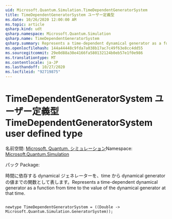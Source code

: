 ```yaml
---
uid: Microsoft.Quantum.Simulation.TimeDependentGeneratorSystem
title: TimeDependentGeneratorSystem ユーザー定義型
ms.date: 10/26/2020 12:00:00 AM
ms.topic: article
qsharp.kind: udt
qsharp.namespace: Microsoft.Quantum.Simulation
qsharp.name: TimeDependentGeneratorSystem
qsharp.summary: Represents a time-dependent dynamical generator as a function from time to the value of the dynamical generator at that time.
ms.openlocfilehash: 144a44448c9fda7a038b17ac7c49f63e8cc4dd55
ms.sourcegitcommit: 29e0d88a30e4166fa580132124b0eb57e1f0e986
ms.translationtype: MT
ms.contentlocale: ja-JP
ms.lasthandoff: 10/27/2020
ms.locfileid: "92719875"
---
```

# <a name="timedependentgeneratorsystem-user-defined-type"></a><span data-ttu-id="7338e-102">TimeDependentGeneratorSystem ユーザー定義型</span><span class="sxs-lookup"><span data-stu-id="7338e-102">TimeDependentGeneratorSystem user defined type</span></span>

<span data-ttu-id="7338e-103">名前空間: [Microsoft. Quantum. シミュレーション](xref:Microsoft.Quantum.Simulation)</span><span class="sxs-lookup"><span data-stu-id="7338e-103">Namespace: [Microsoft.Quantum.Simulation](xref:Microsoft.Quantum.Simulation)</span></span>

<span data-ttu-id="7338e-104">パック [](https://nuget.org/packages/)</span><span class="sxs-lookup"><span data-stu-id="7338e-104">Package: [](https://nuget.org/packages/)</span></span>


<span data-ttu-id="7338e-105">時間に依存する dynamical ジェネレーターを、time から dynamical generator の値までの関数として表します。</span><span class="sxs-lookup"><span data-stu-id="7338e-105">Represents a time-dependent dynamical generator as a function from time to the value of the dynamical generator at that time.</span></span>

```qsharp

newtype TimeDependentGeneratorSystem = ((Double -> Microsoft.Quantum.Simulation.GeneratorSystem));
```

